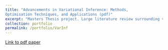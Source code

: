 ```yaml
---
title: "Advancements in Variational Inference: Methods,
Optimisation Techniques, and Applications (pdf)"
excerpt: "Masters Thesis project. Large literature review surrounding variational inference, an optimisation based method for finding an approximation for a posterior. Topics contained including Adaptive learning rate gradient descent and variance reduction methods for GD, Reparameterization trick and automatic differentiation."
collection: portfolio
permalink: /portfolio/VarInf
---
```

[Link to pdf paper](http://TBlainUoB.github.io/files/Advancements_in_Variational_Inference__Methods__Optimisation_Techniques__and_Applications.pdf)
